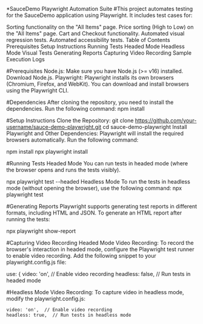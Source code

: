 *SauceDemo Playwright Automation Suite
#This project automates testing for the SauceDemo application using Playwright. It includes test cases for:

Sorting functionality on the "All Items" page.
Price sorting (High to Low) on the "All Items" page.
Cart and Checkout functionality.
Automated visual regression tests.
Automated accessibility tests.
Table of Contents
Prerequisites
Setup Instructions
Running Tests
Headed Mode
Headless Mode
Visual Tests
Generating Reports
Capturing Video Recording
Sample Execution Logs


#Prerequisites
Node.js: Make sure you have Node.js (>= v16) installed. Download Node.js.
Playwright: Playwright installs its own browsers (Chromium, Firefox, and WebKit). You can download and install browsers using the Playwright CLI.


#Dependencies
After cloning the repository, you need to install the dependencies. Run the following command:
npm install

#Setup Instructions
Clone the Repository:
git clone https://github.com/your-username/sauce-demo-playwright.git
cd sauce-demo-playwright
Install Playwright and Other Dependencies: Playwright will install the required browsers automatically. Run the following command:

npm install
npx playwright install


#Running Tests
Headed Mode
You can run tests in headed mode (where the browser opens and runs the tests visibly).

npx playwright test --headed
Headless Mode
To run the tests in headless mode (without opening the browser), use the following command:
npx playwright test



#Generating Reports
Playwright supports generating test reports in different formats, including HTML and JSON. To generate an HTML report after running the tests:

npx playwright show-report


#Capturing Video Recording
Headed Mode Video Recording:
To record the browser's interaction in headed mode, configure the Playwright test runner to enable video recording. Add the following snippet to your playwright.config.js file:

use: {
    video: 'on',  // Enable video recording
    headless: false,  // Run tests in headed mode




#Headless Mode Video Recording:
To capture video in headless mode, modify the playwright.config.js:


    video: 'on',  // Enable video recording
    headless: true,  // Run tests in headless mode




